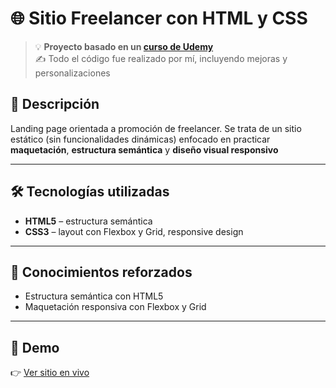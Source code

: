 # 🌐 Sitio Freelancer con HTML y CSS

> 💡 **Proyecto basado en un [curso de Udemy](https://www.udemy.com/course/desarrollo-web-completo-con-html5-css3-js-php-y-mysql)**  
> ✍️ Todo el código fue realizado por mí, incluyendo mejoras y personalizaciones

## 📌 Descripción

Landing page orientada a promoción de freelancer.
Se trata de un sitio estático (sin funcionalidades dinámicas) enfocado en practicar **maquetación**, **estructura semántica** y **diseño visual responsivo**

---

## 🛠️ Tecnologías utilizadas

- **HTML5** – estructura semántica
- **CSS3** – layout con Flexbox y Grid, responsive design

---

## 🔁 Conocimientos reforzados
- Estructura semántica con HTML5
- Maquetación responsiva con Flexbox y Grid

---

## 🚀 Demo

👉 [Ver sitio en vivo](https://josejulio1.github.io/sitio-freelancer)